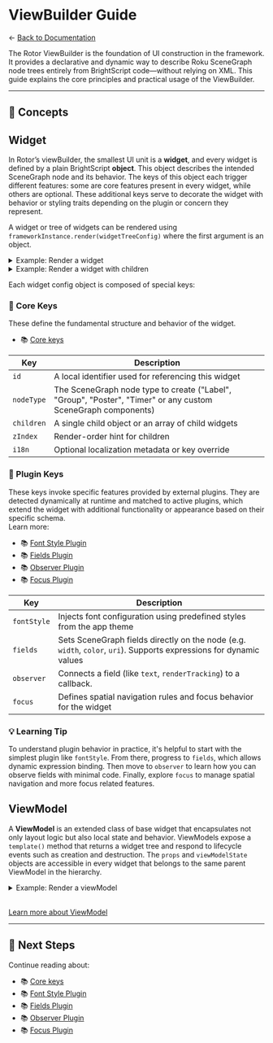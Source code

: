 # ViewBuilder Guide

← [Back to Documentation](README.md#-learn-more)

The Rotor ViewBuilder is the foundation of UI construction in the framework. It provides a declarative and dynamic way to describe Roku SceneGraph node trees entirely from BrightScript code—without relying on XML. This guide explains the core principles and practical usage of the ViewBuilder.

---

## 🧱  Concepts

## Widget

In Rotor’s viewBuilder, the smallest UI unit is a **widget**, and every widget is defined by a plain BrightScript **object**. This object describes the intended SceneGraph node and its behavior. The keys of this object each trigger different features: some are core features present in every widget, while others are optional. These additional keys serve to decorate the widget with behavior or styling traits depending on the plugin or concern they represent.

A widget or tree of widgets can be rendered using `frameworkInstance.render(widgetTreeConfig)` where the first argument is an object.

<details>
<summary>Example: Render a widget</summary>

```vb
frameworkInstance.render({
    nodeType: "Rectangle",
    fields: {
        width: 250,
        height: 50,
        translation: [90, 60],
        color: "0x3E6641FF"
    }
})
```

</details>

<details>
<summary>Example: Render a widget with children</summary>

```vb
frameworkInstance.render({
    nodeType: "Rectangle",
    fields: {
        width: 250,
        height: 50,
        translation: [90, 60],
        color: "0x3E6641FF"
    },
    children: {
        nodeType: "Label",
        fields: {
            text: "Hello World!",
            horizAlign: "center",
            vertAlign: "center",
            width: 250,
            height: 50
        }
    }
})
```

</details>

Each widget config object is composed of special keys:

### 📐 Core Keys

These define the fundamental structure and behavior of the widget.  
- 📚 [Core keys](./view-builder-core-howto.md)

| Key        | Description                                                                 |
|------------|-----------------------------------------------------------------------------|
| `id`       | A local identifier used for referencing this widget                         |
| `nodeType` | The SceneGraph node type to create ("Label", "Group", "Poster", "Timer" or any custom SceneGraph components) |
| `children` | A single child object or an array of child widgets                          |
| `zIndex`   | Render-order hint for children                                               |
| `i18n`     | Optional localization metadata or key override                              |



### 🔌 Plugin Keys

These keys invoke specific features provided by external plugins. They are detected dynamically at runtime and matched to active plugins, which extend the widget with additional functionality or appearance based on their specific schema.  
Learn more:  
- 📚 [Font Style Plugin](./view-builder-fontstyle-howto.md)
- 📚 [Fields Plugin](./view-builder-fields-howto.md)
- 📚 [Observer Plugin](./view-builder-observer-howto.md)
- 📚 [Focus Plugin](./view-builder-focus-howto.md)


| Key         | Description                                                                 |
|-------------|-----------------------------------------------------------------------------|
| `fontStyle` | Injects font configuration using predefined styles from the app theme       |
| `fields`    | Sets SceneGraph fields directly on the node (e.g. `width`, `color`, `uri`). Supports expressions for dynamic values |
| `observer`  | Connects a field (like `text`, `renderTracking`) to a callback. |
| `focus`     | Defines spatial navigation rules and focus behavior for the widget          |



### 💡 Learning Tip
To understand plugin behavior in practice, it's helpful to start with the simplest plugin like `fontStyle`. From there, progress to `fields`, which allows dynamic expression binding. Then move to `observer` to learn how you can observe fields with minimal code. Finally, explore `focus` to manage spatial navigation and more focus related features.

## ViewModel

A **ViewModel** is an extended class of base widget that encapsulates not only layout logic but also local state and behavior. ViewModels expose a `template()` method that returns a widget tree and respond to lifecycle events such as creation and destruction. The `props` and `viewModelState` objects are accessible in every widget that belongs to the same parent ViewModel in the hierarchy.

<details>
<summary>Example: Render a viewModel</summary>

```vb
class ExampleViewModel extends Rotor.ViewModel

    props = {
        title: "Hello, Rotor!"
    }

    viewModelState = {
        isVisible: true
    }

    override function template() as object
        return {
            nodeType: "Rectangle",
            fields: {
                visible: m.viewModelState.isVisible
                width: 250,
                height: 50,
                translation: [90, 60],
                color: "0x3E6641FF"
            },
            children: {
                nodeType: "Label",
                fields: {
                    text: m.props.title,
                    horizAlign: "center",
                    vertAlign: "center",
                    width: 250,
                    height: 50
                }
            }
        }
    end function

end class

frameworkInstance.render({
    viewModel: ExampleViewModel
})
```

</details>
<br>

[Learn more about ViewModel](./view-builder-core-howto.md)




---

## 🔗 Next Steps

Continue reading about:

- 📚 [Core keys](./view-builder-core-howto.md)
- 📚 [Font Style Plugin](./view-builder-fontstyle-howto.md)
- 📚 [Fields Plugin](./view-builder-fields-howto.md)
- 📚 [Observer Plugin](./view-builder-observer-howto.md)
- 📚 [Focus Plugin](./view-builder-focus-howto.md)

